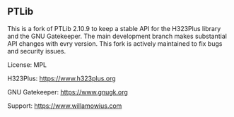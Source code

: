## PTLib

This is a fork of PTLib 2.10.9 to keep a stable API for the H323Plus library and the GNU Gatekeeper. The main development branch makes substantial API changes with evry version. This fork is actively maintained to fix bugs and security issues.

License: MPL

H323Plus: https://www.h323plus.org

GNU Gatekeeper: https://www.gnugk.org

Support: https://www.willamowius.com

